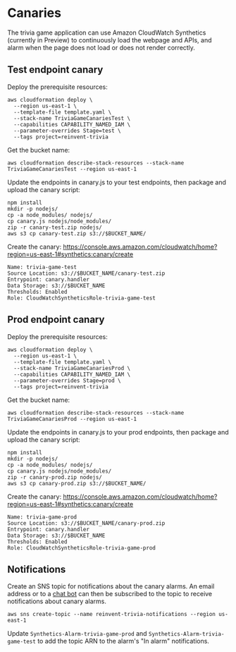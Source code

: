 # Canaries

The trivia game application can use Amazon CloudWatch Synthetics (currently in Preview) to continuously load the webpage and APIs, and alarm when the page does not load or does not render correctly.

## Test endpoint canary

Deploy the prerequisite resources:
```
aws cloudformation deploy \
  --region us-east-1 \
  --template-file template.yaml \
  --stack-name TriviaGameCanariesTest \
  --capabilities CAPABILITY_NAMED_IAM \
  --parameter-overrides Stage=test \
  --tags project=reinvent-trivia
```

Get the bucket name:
```
aws cloudformation describe-stack-resources --stack-name TriviaGameCanariesTest --region us-east-1
```

Update the endpoints in canary.js to your test endpoints, then package and upload the canary script:
```
npm install
mkdir -p nodejs/
cp -a node_modules/ nodejs/
cp canary.js nodejs/node_modules/
zip -r canary-test.zip nodejs/
aws s3 cp canary-test.zip s3://$BUCKET_NAME/
```

Create the canary: https://console.aws.amazon.com/cloudwatch/home?region=us-east-1#synthetics:canary/create
```
Name: trivia-game-test
Source Location: s3://$BUCKET_NAME/canary-test.zip
Entrypoint: canary.handler
Data Storage: s3://$BUCKET_NAME
Thresholds: Enabled
Role: CloudWatchSyntheticsRole-trivia-game-test
```

## Prod endpoint canary

Deploy the prerequisite resources:
```
aws cloudformation deploy \
  --region us-east-1 \
  --template-file template.yaml \
  --stack-name TriviaGameCanariesProd \
  --capabilities CAPABILITY_NAMED_IAM \
  --parameter-overrides Stage=prod \
  --tags project=reinvent-trivia
```

Get the bucket name:
```
aws cloudformation describe-stack-resources --stack-name TriviaGameCanariesProd --region us-east-1
```

Update the endpoints in canary.js to your prod endpoints, then package and upload the canary script:
```
npm install
mkdir -p nodejs/
cp -a node_modules/ nodejs/
cp canary.js nodejs/node_modules/
zip -r canary-prod.zip nodejs/
aws s3 cp canary-prod.zip s3://$BUCKET_NAME/
```

Create the canary: https://console.aws.amazon.com/cloudwatch/home?region=us-east-1#synthetics:canary/create
```
Name: trivia-game-prod
Source Location: s3://$BUCKET_NAME/canary-prod.zip
Entrypoint: canary.handler
Data Storage: s3://$BUCKET_NAME
Thresholds: Enabled
Role: CloudWatchSyntheticsRole-trivia-game-prod
```

## Notifications

Create an SNS topic for notifications about the canary alarms.  An email address or to a [chat bot](https://docs.aws.amazon.com/chatbot/latest/adminguide/setting-up.html) can then be subscribed to the topic to receive notifications about canary alarms.
```
aws sns create-topic --name reinvent-trivia-notifications --region us-east-1
```

Update `Synthetics-Alarm-trivia-game-prod` and `Synthetics-Alarm-trivia-game-test` to add the topic ARN to the alarm's "In alarm" notifications.